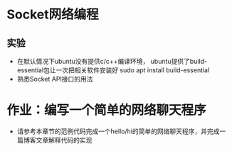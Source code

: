 # Socket网络编程

## 实验

* 在默认情况下ubuntu没有提供c/c++编译环境， ubuntu提供了build-essential包让一次把相关软件安装好 sudo apt install build-essential
* 熟悉Socket API接口的用法

# 作业：编写一个简单的网络聊天程序

* 请参考本章节的范例代码完成一个hello/hi的简单的网络聊天程序，并完成一篇博客文章解释代码的实现
